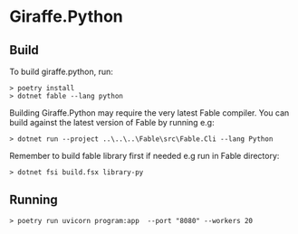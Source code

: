 # Giraffe.Python

## Build

To build giraffe.python, run:

```console
> poetry install
> dotnet fable --lang python
```

Building Giraffe.Python may require the very latest Fable compiler. You
can build against the latest version of Fable by running e.g:

```console
> dotnet run --project ..\..\..\Fable\src\Fable.Cli --lang Python
```

Remember to build fable library first if needed e.g run in Fable
directory:

```console
> dotnet fsi build.fsx library-py
```

## Running

```console
> poetry run uvicorn program:app  --port "8080" --workers 20

```
